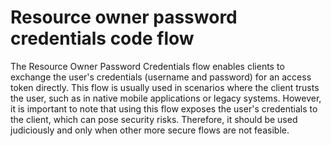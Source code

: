 # Resource owner password credentials code flow

The Resource Owner Password Credentials flow enables clients to exchange the user's credentials (username and password) for an access token directly. This flow is usually used in scenarios where the client trusts the user, such as in native mobile applications or legacy systems. However, it is important to note that using this flow exposes the user's credentials to the client, which can pose security risks. Therefore, it should be used judiciously and only when other more secure flows are not feasible.

<figure><img src="https://developer.ferguson.com/sites/default/files/inline-images/Picture1_0.png" alt=""><figcaption></figcaption></figure>
